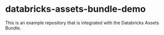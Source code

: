 # databricks-assets-bundle-demo
This is an example repository that is integrated with the Databricks Assets Bundle.

